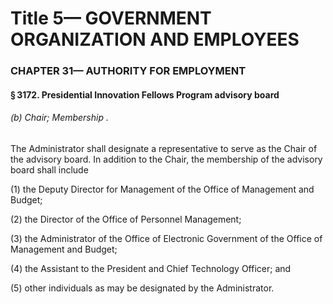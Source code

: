 
# Title 5— GOVERNMENT ORGANIZATION AND EMPLOYEES
### CHAPTER 31— AUTHORITY FOR EMPLOYMENT
#### § 3172. Presidential Innovation Fellows Program advisory board
###### (b) Chair; Membership .

The Administrator shall designate a representative to serve as the Chair of the advisory board. In addition to the Chair, the membership of the advisory board shall include

(1) the Deputy Director for Management of the Office of Management and Budget;

(2) the Director of the Office of Personnel Management;

(3) the Administrator of the Office of Electronic Government of the Office of Management and Budget;

(4) the Assistant to the President and Chief Technology Officer; and

(5) other individuals as may be designated by the Administrator.
